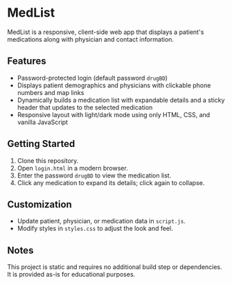 # MedList

MedList is a responsive, client-side web app that displays a patient's medications along with physician and contact information.

## Features
- Password-protected login (default password `drugBD`)
- Displays patient demographics and physicians with clickable phone numbers and map links
- Dynamically builds a medication list with expandable details and a sticky header that updates to the selected medication
- Responsive layout with light/dark mode using only HTML, CSS, and vanilla JavaScript

## Getting Started
1. Clone this repository.
2. Open `login.html` in a modern browser.
3. Enter the password `drugBD` to view the medication list.
4. Click any medication to expand its details; click again to collapse.

## Customization
- Update patient, physician, or medication data in `script.js`.
- Modify styles in `styles.css` to adjust the look and feel.

## Notes
This project is static and requires no additional build step or dependencies. It is provided as-is for educational purposes.
